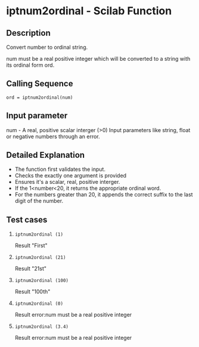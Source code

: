 # iptnum2ordinal - Scilab Function

## Description

Convert number to ordinal string.

num must be a real positive integer which will be converted to a string with its ordinal form ord.

## Calling Sequence

```
ord = iptnum2ordinal(num)
```

## Input parameter
num - A real, positive scalar interger (>0)
Input parameters like string, float or negative numbers through an error.

## Detailed Explanation

* The function first validates the input.
* Checks the exactly one argument is provided
* Ensures it's a scalar, real, positive interger.
* If the 1<number<20, it returns the appropriate ordinal word.
* For the numbers greater than 20, it appends the correct suffix to the last digit of the number.

## Test cases
1.     iptnum2ordinal (1)
   Result "First"
2.     iptnum2ordinal (21)
   Result "21st"
3.     iptnum2ordinal (100)
   Result "100th"
4.     iptnum2ordinal (0)
   Result error:num must be a real positive integer
5.     iptnum2ordinal (3.4)
    Result error:num must be a real positive integer
